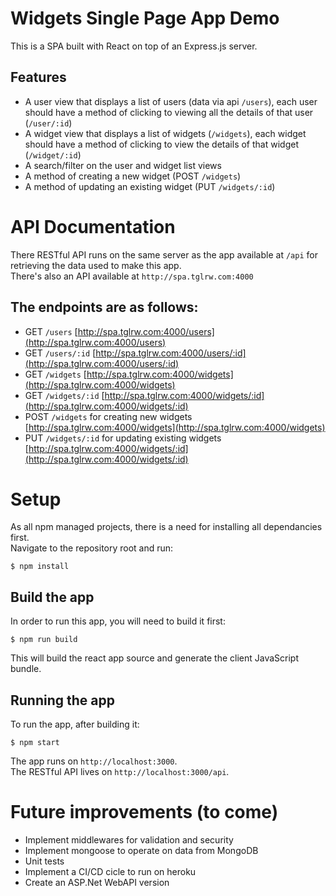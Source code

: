 # Widgets Single Page App Demo
This is a SPA built with React on top of an Express.js server.

## Features
- A user view that displays a list of users (data via api `/users`), each user should have a method of clicking to viewing all the details of that user (`/user/:id`)
- A widget view that displays a list of widgets (`/widgets`), each widget should have a method of clicking to view the details of that widget (`/widget/:id`)
- A search/filter on the user and widget list views
- A method of creating a new widget (POST `/widgets`)
- A method of updating an existing widget (PUT `/widgets/:id`)


# API Documentation
There RESTful API runs on the same server as the app available at `/api` for retrieving the data used to make this app.  
There's also an API available at `http://spa.tglrw.com:4000`


## The endpoints are as follows:
- GET `/users` [http://spa.tglrw.com:4000/users](http://spa.tglrw.com:4000/users)
- GET `/users/:id` [http://spa.tglrw.com:4000/users/:id](http://spa.tglrw.com:4000/users/:id)
- GET `/widgets` [http://spa.tglrw.com:4000/widgets](http://spa.tglrw.com:4000/widgets)
- GET `/widgets/:id` [http://spa.tglrw.com:4000/widgets/:id](http://spa.tglrw.com:4000/widgets/:id)
- POST `/widgets` for creating new widgets [http://spa.tglrw.com:4000/widgets](http://spa.tglrw.com:4000/widgets)
- PUT `/widgets/:id` for updating existing widgets [http://spa.tglrw.com:4000/widgets/:id](http://spa.tglrw.com:4000/widgets/:id)


# Setup
As all npm managed projects, there is a need for installing all dependancies first.  
Navigate to the repository root and run:

    $ npm install 


## Build the app
In order to run this app, you will need to build it first:

    $ npm run build

This will build the react app source and generate the client JavaScript bundle.


## Running the app
To run the app, after building it:

    $ npm start

The app runs on `http://localhost:3000`.  
The RESTful API lives on `http://localhost:3000/api`.


# Future improvements (to come)
- Implement middlewares for validation and security
- Implement mongoose to operate on data from MongoDB
- Unit tests
- Implement a CI/CD cicle to run on heroku
- Create an ASP.Net WebAPI version

